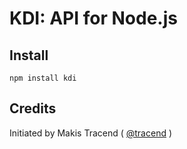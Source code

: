 # KDI: API for Node.js

## Install 

```
npm install kdi
```


## Credits

Initiated by Makis Tracend ( [@tracend](http://github.com/tracend) )


